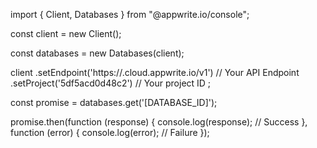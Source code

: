 import { Client, Databases } from "@appwrite.io/console";

const client = new Client();

const databases = new Databases(client);

client
    .setEndpoint('https://<REGION>.cloud.appwrite.io/v1') // Your API Endpoint
    .setProject('5df5acd0d48c2') // Your project ID
;

const promise = databases.get('[DATABASE_ID]');

promise.then(function (response) {
    console.log(response); // Success
}, function (error) {
    console.log(error); // Failure
});